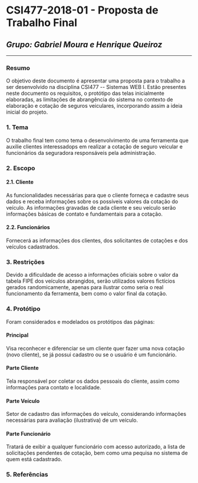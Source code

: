 # **CSI477-2018-01 - Proposta de Trabalho Final**
## *Grupo: Gabriel Moura e Henrique Queiroz*

--------------

<!-- Descrever um resumo sobre o trabalho. -->

### Resumo
O objetivo deste documento é apresentar uma proposta para o trabalho a ser desenvolvido 
na disciplina CSI477 -- Sistemas WEB I. 
Estão presentes neste documento os requisitos, 
o protótipo das telas inicialmente elaboradas, as limitações de abrangência do sistema 
no contexto de elaboração e cotação de seguros veiculares, incorporando assim a ideia 
inicial do projeto.

<!-- Apresentar o tema. -->
### 1. Tema

  O trabalho final tem como tema o desenvolvimento de uma ferramenta que auxilie clientes interessadops
  em realizar a cotação de seguro veicular e funcionários da seguradora responsáveis pela administração.

<!-- Descrever e limitar o escopo da aplicação. -->
### 2. Escopo

#### 2.1. Cliente

As funcionalidades necessárias para que o cliente forneça e cadastre seus dados e receba informações
sobre os possíveis valores da cotação do veículo.
As informações gravadas de cada cliente e seu veículo serão informações básicas de contato e fundamentais
para a cotação.

#### 2.2. Funcionários

Fornecerá as informações dos clientes, dos solicitantes de cotações e dos veículos cadastrados.
  

<!-- Apresentar restrições de funcionalidades e de escopo. -->
### 3. Restrições

  Devido a dificuldade de acesso a informações oficiais sobre o valor da tabela FIPE dos veículos
  abrangidos, serão utilizados valores fictícios gerados randomicamente, apenas para ilustrar como 
  seria o real funcionamento da ferramenta, bem como o valor final da cotação.  
  

<!-- Construir alguns protótipos para a aplicação, disponibilizá-los no Github e descrever o que foi considerado. //-->
### 4. Protótipo
  Foram considerados e modelados os protótipos das páginas:
  #### Principal
  Visa reconhecer e diferenciar se um cliente quer fazer uma nova cotação (novo cliente), se já possui 
  cadastro ou se o usuário é um funcionário.
  #### Parte Cliente
  Tela responsável por coletar os dados pessoais do cliente, assim como informações para contato e localidade.
  #### Parte Veículo
  Setor de cadastro das informações do veículo, considerando informações necessárias para avaliação (ilustrativa) de um veículo.
  #### Parte Funcionário
  Tratará de exibir a qualquer funcionário com acesso autorizado, a lista de solicitações pendentes de cotação, bem como uma pequisa no sistema de quem está cadastrado.

### 5. Referências

